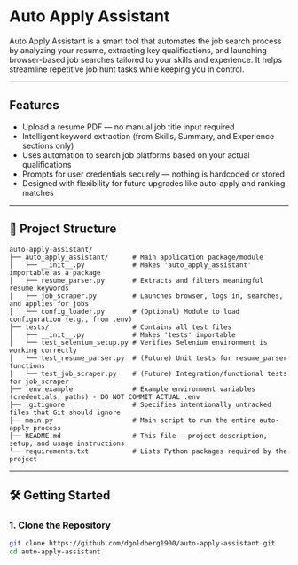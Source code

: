 # Auto Apply Assistant

Auto Apply Assistant is a smart tool that automates the job search process by analyzing your resume, extracting key qualifications, and launching browser-based job searches tailored to your skills and experience. It helps streamline repetitive job hunt tasks while keeping you in control.

---

## Features

- Upload a resume PDF — no manual job title input required
- Intelligent keyword extraction (from Skills, Summary, and Experience sections only)
- Uses automation to search job platforms based on your actual qualifications
- Prompts for user credentials securely — nothing is hardcoded or stored
- Designed with flexibility for future upgrades like auto-apply and ranking matches

---

## 📂 Project Structure
```
auto-apply-assistant/
├── auto_apply_assistant/      # Main application package/module
│   ├── __init__.py            # Makes 'auto_apply_assistant' importable as a package
│   ├── resume_parser.py       # Extracts and filters meaningful resume keywords
│   ├── job_scraper.py         # Launches browser, logs in, searches, and applies for jobs
│   └── config_loader.py       # (Optional) Module to load configuration (e.g., from .env)
├── tests/                     # Contains all test files
│   ├── __init__.py            # Makes 'tests' importable
│   └── test_selenium_setup.py # Verifies Selenium environment is working correctly
│   └── test_resume_parser.py  # (Future) Unit tests for resume_parser functions
│   └── test_job_scraper.py    # (Future) Integration/functional tests for job_scraper
├── .env.example               # Example environment variables (credentials, paths) - DO NOT COMMIT ACTUAL .env
├── .gitignore                 # Specifies intentionally untracked files that Git should ignore
├── main.py                    # Main script to run the entire auto-apply process
├── README.md                  # This file - project description, setup, and usage instructions
└── requirements.txt           # Lists Python packages required by the project
```
---

## 🛠️ Getting Started

### 1. Clone the Repository

```bash
git clone https://github.com/dgoldberg1900/auto-apply-assistant.git
cd auto-apply-assistant



